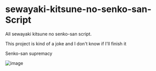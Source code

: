 # sewayaki-kitsune-no-senko-san-Script
All sewayaki kitsune no senko-san script. 

This project is kind of a joke and I don't know if I'll finish it 



Senko-san supremacy


![image](https://www.animeunited.com.br/oomtumtu/2019/04/Sewayaki-Kitsune-no-Senko-san-Cover-Image-1-704x400.png)
